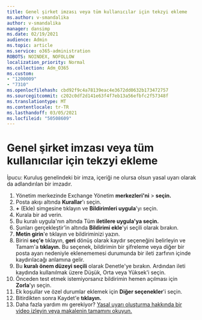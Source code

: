 ```yaml
---
title: Genel şirket imzası veya tüm kullanıcılar için tekzyi ekleme
ms.author: v-smandalika
author: v-smandalika
manager: dansimp
ms.date: 02/19/2021
audience: Admin
ms.topic: article
ms.service: o365-administration
ROBOTS: NOINDEX, NOFOLLOW
localization_priority: Normal
ms.collection: Adm_O365
ms.custom:
- "1200009"
- "7310"
ms.openlocfilehash: cbd92f9c4a78139eac4e3672dd0632b173472757
ms.sourcegitcommit: c202c0df2d141e63f4f7eb13a56efbfc2f57348f
ms.translationtype: MT
ms.contentlocale: tr-TR
ms.lasthandoff: 03/05/2021
ms.locfileid: "50508609"
---
```

# <a name="add-a-global-company-signature-or-disclaimer-for-all-users"></a>Genel şirket imzası veya tüm kullanıcılar için tekzyi ekleme

İpucu: Kuruluş genelindeki bir imza, içeriği ne olursa olsun yasal uyarı olarak da adlandırılan bir imzadır.

1. Yönetim merkezinde Exchange Yönetim **merkezleri'ni**  >  **seçin.**
2. Posta akışı altında **Kurallar**'ı seçin.
3. **+** (Ekle) simgesine tıklayın ve **Bildirimleri uygula**'yı seçin.
4. Kurala bir ad verin.
5. Bu kuralı uygula'nın altında Tüm **iletilere uygula'ya seçin.**
6. Şunları gerçekleştir'in altında **Bildirimi ekle**'yi seçili olarak bırakın.
7. **Metin girin**'e tıklayın ve bildiriminizi yazın.
8. Birini **seç'e** tıklayın, **geri** dönüş olarak kaydır seçeneğini belirleyin ve Tamam'a **tıklayın.** Bu seçenek, bildirimin bir şifreleme veya diğer bir posta ayarı nedeniyle eklenememesi durumunda bir ileti zarfının içinde kaydırılacağı anlamına gelir.
9. Bu **kuralı önem düzeyi seçili** olarak Denetle'ye bırakın. Ardından ileti kaydında kullanılmak üzere Düşük, Orta veya Yüksek'i seçin.
10. Önceden test etmek istemiyorsanız bildirimin hemen açılması için **Zorla**'yı seçin.
11. Ek koşullar ve özel durumlar eklemek için **Diğer seçenekler**'i seçin.
12. Bitirdikten sonra Kaydet'e **tıklayın.**
13. Daha fazla yardım mı gerekiyor? [Yasal uyarı oluşturma hakkında bir video izleyin veya makalenin tamamını okuyun.](https://support.office.com/article/2d75860f-c527-4352-a7f6-73eba54c0c72?wt.mc_id=Chat_GlobalSignature)